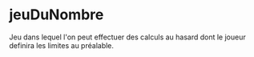 # jeuDuNombre

Jeu dans lequel l'on peut effectuer des calculs au hasard dont le joueur definira les limites au préalable.
